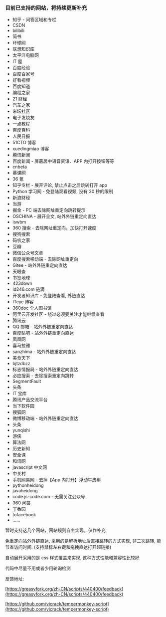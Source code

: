 ### 目前已支持的网站，将持续更新补充

-   知乎 - 问答区域和专栏
-   CSDN
-   bilibili
-   简书
-   环球网
-   联想知识库
-   太平洋电脑网
-   IT 屋
-   百度经验
-   百度百家号
-   好看视频
-   百度知道
-   编程之家
-   21 财经
-   汽车之家
-   米坛社区
-   电子发烧友
-   一点教程
-   百度百科
-   人民日报
-   51CTO 博客
-   xuedingmiao 博客
-   腾讯新闻
-   百度新闻 - 屏蔽居中语音资讯、APP 内打开按钮等等
-   cnbeta
-   慕课网
-   36 氪
-   知乎专栏 - 展开评论, 禁止点击之后跳转打开 app
-   Python 学习网 - 免登陆观看视频, 没有 30 秒的限制
-   新浪财经
-   当游
-   掘金 - PC 端去除网址重定向跳转提示
-   OSCHINA - 展开全文, 站外外链重定向直达
-   iswbm
-   360 搜索 - 去除网址重定向，加快打开速度
-   搜狗搜索
-   码农之家
-   豆瓣
-   微信公众号文章
-   百度搜索移动端 - 去除网址重定向
-   Gitee - 站外外链重定向直达
-   天眼查
-   书签地球
-   423down
-   ld246.com 链滴
-   开发者知识库 - 免登陆查看, 外链直达
-   ITeye 博客
-   360doc 个人图书馆
-   阿里云开发社区 - 绕过必须要关注才能继续查看
-   腾讯云
-   QQ 邮箱 - 站外外链重定向直达
-   百度贴吧 - 站外外链重定向直达
-   凤凰网
-   喜马拉雅
-   sanzhima - 站外外链重定向直达
-   美食天下
-   bjtzdbzz
-   标志情报局 - 站外外链重定向直达
-   必应搜索 - 去除搜索重定向跳转
-   SegmentFault
-   头条
-   IT 宝库
-   腾讯产品交流平台
-   当下软件园
-   搜狐网
-   微博移动端 - 站外外链重定向直达
-   头条
-   yunqishi
-   游侠
-   算法网
-   历史新知
-   安全课
-   和讯网
-   javascript 中文网
-   中关村
-   手机网易网 - 去掉【App 内打开】浮动牛皮癣
-   pythonheidong
-   javaheidong
-   code.js-code.com - 无需关注公众号
-   360 问答
-   丁香园
-   tofacebook
-   ......

暂时支持这几个网站，网站规则自主实现，仅作补充

免重定向站外外链直达, 采用的是解析地址后直接跳转的方式实现, 非二次跳转, 能节省访问时间. (支持鼠标左右键和拖拽直达打开超链接)

自动展开采用的是 css 样式覆盖来实现, 这种方式性能和兼容性比较好

代码中尽量不用或者少用轮询检测

反馈地址:

[https://greasyfork.org/zh-CN/scripts/440400/feedback](https://greasyfork.org/zh-CN/scripts/440400/feedback)

[https://github.com/vicrack/tempermonkey-script](https://github.com/vicrack/tempermonkey-script)
